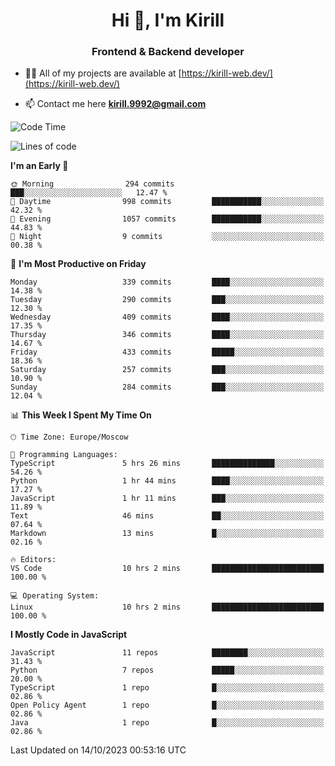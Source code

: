 <h1 align="center">Hi 👋, I'm Kirill</h1>
<h3 align="center">Frontend & Backend developer</h3>

- 👨‍💻 All of my projects are available at [https://kirill-web.dev/](https://kirill-web.dev/)

- 📫 Contact me here **kirill.9992@gmail.com**











<!--START_SECTION:waka-->
![Code Time](http://img.shields.io/badge/Code%20Time-1%2C477%20hrs%2025%20mins-blue)

![Lines of code](https://img.shields.io/badge/From%20Hello%20World%20I%27ve%20Written-3.8%20million%20lines%20of%20code-blue)

**I'm an Early 🐤** 

```text
🌞 Morning                294 commits         ███░░░░░░░░░░░░░░░░░░░░░░   12.47 % 
🌆 Daytime                998 commits         ███████████░░░░░░░░░░░░░░   42.32 % 
🌃 Evening                1057 commits        ███████████░░░░░░░░░░░░░░   44.83 % 
🌙 Night                  9 commits           ░░░░░░░░░░░░░░░░░░░░░░░░░   00.38 % 
```
📅 **I'm Most Productive on Friday** 

```text
Monday                   339 commits         ████░░░░░░░░░░░░░░░░░░░░░   14.38 % 
Tuesday                  290 commits         ███░░░░░░░░░░░░░░░░░░░░░░   12.30 % 
Wednesday                409 commits         ████░░░░░░░░░░░░░░░░░░░░░   17.35 % 
Thursday                 346 commits         ████░░░░░░░░░░░░░░░░░░░░░   14.67 % 
Friday                   433 commits         █████░░░░░░░░░░░░░░░░░░░░   18.36 % 
Saturday                 257 commits         ███░░░░░░░░░░░░░░░░░░░░░░   10.90 % 
Sunday                   284 commits         ███░░░░░░░░░░░░░░░░░░░░░░   12.04 % 
```


📊 **This Week I Spent My Time On** 

```text
🕑︎ Time Zone: Europe/Moscow

💬 Programming Languages: 
TypeScript               5 hrs 26 mins       ██████████████░░░░░░░░░░░   54.26 % 
Python                   1 hr 44 mins        ████░░░░░░░░░░░░░░░░░░░░░   17.27 % 
JavaScript               1 hr 11 mins        ███░░░░░░░░░░░░░░░░░░░░░░   11.89 % 
Text                     46 mins             ██░░░░░░░░░░░░░░░░░░░░░░░   07.64 % 
Markdown                 13 mins             █░░░░░░░░░░░░░░░░░░░░░░░░   02.16 % 

🔥 Editors: 
VS Code                  10 hrs 2 mins       █████████████████████████   100.00 % 

💻 Operating System: 
Linux                    10 hrs 2 mins       █████████████████████████   100.00 % 
```

**I Mostly Code in JavaScript** 

```text
JavaScript               11 repos            ████████░░░░░░░░░░░░░░░░░   31.43 % 
Python                   7 repos             █████░░░░░░░░░░░░░░░░░░░░   20.00 % 
TypeScript               1 repo              █░░░░░░░░░░░░░░░░░░░░░░░░   02.86 % 
Open Policy Agent        1 repo              █░░░░░░░░░░░░░░░░░░░░░░░░   02.86 % 
Java                     1 repo              █░░░░░░░░░░░░░░░░░░░░░░░░   02.86 % 
```




 Last Updated on 14/10/2023 00:53:16 UTC
<!--END_SECTION:waka-->
